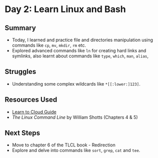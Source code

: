 # Day 2: Learn Linux and Bash

## Summary
- Today, I learned and practice  file and directories manipulation using commands like `cp`, `mv`, `mkdir`, `rm` etc.
- Explored advanced commands like `ln` for creating hard links and symlinks, also learnt about commands like `type`, `which`, `man`, `alias`, 

## Struggles
- Understanding some complex wildcards like  `*[[:lower:]123]`.

## Resources Used
- [Learn to Cloud Guide](https://learntocloud.guide/)
- *The Linux Command Line* by William Shotts (Chapters 4 & 5)

## Next Steps
- Move to chapter 6 of the TLCL book -  Redirection 
- Explore and delve into commands like `sort`, `grep`, `cat` and `tee`.
